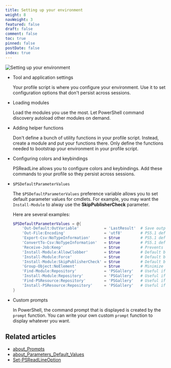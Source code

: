 ```yaml
---
title: Setting up your environment
weight: 8
navWeight: 3
featured: false
draft: false
comment: false
toc: true
pinned: false
postDate: false
index: true
---
```

<!-- markdownlint-disable MD041 -->
![Setting up your environment][01]

- Tool and application settings

  Your profile script is where you configure your environment. Use it to set configuration options
  that don't persist across sessions.

- Loading modules

  Load the modules you use the most. Let PowerShell command discovery autoload other modules on
  demand.

- Adding helper functions

  Don't define a bunch of utility functions in your profile script. Instead, create a module and put
  your functions there. Only define the functions needed to bootstrap your environment in your
  profile script.

- Configuring colors and keybindings

  PSReadLine allows you to configure colors and keybindings. Add these commands to your profile so
  they persist across sessions.

- `$PSDefaultParameterValues`

  The `$PSDefaultParameterValues` preference variable allows you to set default parameter values for
  cmdlets. For example, you may want the `Install-Module` to alway use the **SkipPublisherCheck**
  parameter.

  Here are several examples:

  ```powershell
  $PSDefaultParameterValues = @{
      'Out-Default:OutVariable'           = 'LastResult'  # Save output to $LastResult
      'Out-File:Encoding'                 = 'utf8'        # PS5.1 defaults to ASCII
      'Export-Csv:NoTypeInformation'      = $true         # PS5.1 defaults to $false
      'ConvertTo-Csv:NoTypeInformation'   = $true         # PS5.1 defaults to $false
      'Receive-Job:Keep'                  = $true         # Prevents accidental loss of output
      'Install-Module:AllowClobber'       = $true         # Default behavior in Install-PSResource
      'Install-Module:Force'              = $true         # Default behavior in Install-PSResource
      'Install-Module:SkipPublisherCheck' = $true         # Default behavior in Install-PSResource
      'Group-Object:NoElement'            = $true         # Minimize noise in output
      'Find-Module:Repository'            = 'PSGallery'   # Useful if you have private test repos
      'Install-Module:Repository'         = 'PSGallery'   # Useful if you have private test repos
      'Find-PSResource:Repository'        = 'PSGallery'   # Useful if you have private test repos
      'Install-PSResource:Repository'     = 'PSGallery'   # Useful if you have private test repos
  }
  ```

- Custom prompts

  In PowerShell, the command prompt that is displayed is created by the `prompt` function. You can
  write your own custom `prompt` function to display whatever you want.

## Related articles

- [about_Prompts][02]
- [about_Parameters_Default_Values][03]
- [Set-PSReadLineOption][04]

<!-- link references -->
[01]: ./images/psprofiles/slide08.png
[02]: https://learn.microsoft.com/powershell/module/microsoft.powershell.core/about/about_prompts
[03]: https://learn.microsoft.com/powershell/module/microsoft.powershell.core/about/about_parameters_default_values
[04]: https://learn.microsoft.com/powershell/module/psreadline/set-psreadlineoption
